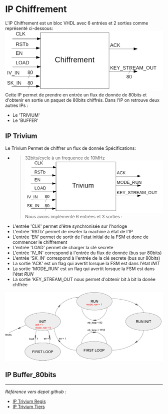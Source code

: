 # IP Chiffrement

L'IP Chiffrement est un bloc VHDL avec 6 entrées et 2 sorties comme représenté ci-dessous:
![IP Chiffrement](presentation/Chiffrement.png "IP Chiffrement")
Cette IP permet de prendre en entrée un flux de donnée de 80bits et d'obtenir en sortie un paquet de 80bits chiffrés.
Dans l'IP on retrouve deux autres IPs :
- Le 'TRIVIUM'
- Le 'BUFFER' 

## IP Trivium

Le Trivium Permet de chiffrer un flux de donnée
Spécifications:
- > 32bits/cycle à un frequence de 10MHz
![Trivium](presentation/Trivium.png "Trivium")
Nous avons implémenté 6 entrées et 3 sorties :
- L'entrée 'CLK' permet d'être synchronisée sur l'horloge
- L'entrée 'RSTb' permet de reseter la machine à état de l'IP
- L'entrée 'EN' permet de sortir de l'etat initial de la FSM et donc de commencer le chiffrement
- L'entrée 'LOAD' permet de charger la clé secrete
- L'entrée 'IV_IN' correspond à l'entrée du flux de donnée (bus sur 80bits)
- L'entrée 'SK_IN' correspond à l'entrée de la clé secrete (bus sur 80bits)
- La sortie 'ACK' est un flag qui avertit lorsque la FSM est dans l'état *INIT*
- La sortie 'MODE_RUN' est un flag qui avertit lorsque la FSM est dans l'état *RUN*
- La sortie 'KEY_STREAM_OUT nous permet d'obtenir bit à bit la donée chffrée

![FSM Trivium](presentation/Trivium_FSM.png "FSM Trivium")


## IP Buffer_80bits

____________________________
*Référence vers depot github :*

- [IP Trivium Regis](https://github.com/inmcm/HDL_Ciphers/blob/master/Trivium)
- [IP Trivium Tiers](https://github.com/yahniukov/Trivium_FPGA)
